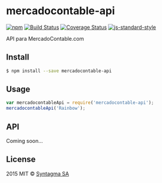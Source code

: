 # mercadocontable-api 

[![npm][npm-image]][npm-url] [![Build Status][travis-image]][travis-url]  [![Coverage Status][coveralls-image]][coveralls-url] [![js-standard-style][standard-image]][standard-url]

API para MercadoContable.com

## Install

```sh
$ npm install --save mercadocontable-api
```

## Usage

```js
var mercadocontableApi = require('mercadocontable-api');
mercadocontableApi('Rainbow');
```


## API

Coming soon...

## License

2015 MIT © [Syntagma SA](http://syntag.ma)

[travis-image]: https://travis-ci.org/syntagma/mercadocontable-api.svg?branch=master
[travis-url]: https://travis-ci.org/syntagma/mercadocontable-api
[npm-image]: https://img.shields.io/npm/v/mercadocontable-api.svg?style=flat
[npm-url]: https://npmjs.org/package/mercadocontable-api
[standard-image]: https://img.shields.io/badge/code%20style-standard-brightgreen.svg?style=flat
[standard-url]: http://standardjs.com/
[coveralls-image]: https://coveralls.io/repos/syntagma/mercadocontable-api/badge.svg?branch=master&service=github
[coveralls-url]: https://coveralls.io/r/syntagma/mercadocontable-api
